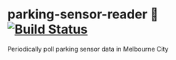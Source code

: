 # parking-sensor-reader 🚗 [![Build Status](https://travis-ci.com/wangyunlongau/parking-sensor-reader.svg?branch=main)](https://travis-ci.com/wangyunlongau/parking-sensor-reader)
Periodically poll parking sensor data in Melbourne City

